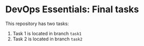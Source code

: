 # DevOps Essentials: Final tasks

This repository has two tasks:

1. Task 1 is located in branch `task1`
2. Task 2 is located in branch `task2`